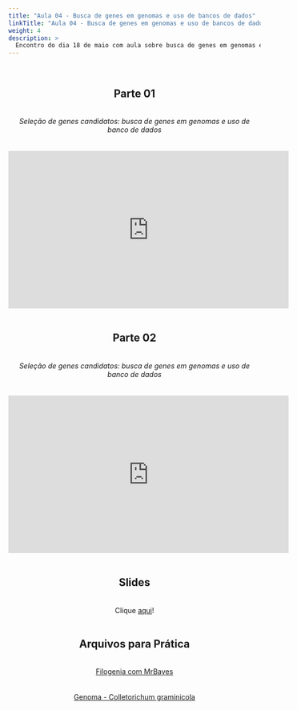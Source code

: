 ```yaml
---
title: "Aula 04 - Busca de genes em genomas e uso de bancos de dados"
linkTitle: "Aula 04 - Busca de genes em genomas e uso de bancos de dados"
weight: 4
description: >
  Encontro do dia 18 de maio com aula sobre busca de genes em genomas e uso de bancos de dados
---
```


<br>
<div align="center">
<h2>Parte 01</h2>
<br>
<i>Seleção de genes candidatos: busca de genes em genomas e uso de banco de dados</i>
<br><br><br>
<iframe width="560" height="315" src="https://www.youtube.com/embed/PjNv8IIpAPY" frameborder="0" allow="accelerometer; autoplay; clipboard-write; encrypted-media; gyroscope; picture-in-picture" allowfullscreen></iframe>
<br><br>

<h2>Parte 02</h2>
<br>
<i>Seleção de genes candidatos: busca de genes em genomas e uso de banco de dados</i>
<br><br><br>
<iframe width="560" height="315" src="https://www.youtube.com/embed/0SbUosADFMw" frameborder="0" allow="accelerometer; autoplay; clipboard-write; encrypted-media; gyroscope; picture-in-picture" allowfullscreen></iframe>
<br><br>

<h2>Slides</h2>
<br>
Clique <a href="https://github.com/desirrepetters/gstreinamentoeconsultoria/raw/master/userguide/content/pt-br/biologia_molecular/2023_01/sincronas/pdf/aula_04.pdf">aqui</a>!
<br><br>

<h2>Arquivos para Prática</h2>
<br>
<a href="https://github.com/desirrepetters/gstreinamentoeconsultoria/raw/master/userguide/content/pt-br/biologia_molecular/2023_01/sincronas/files/aula_04_filogenia_mrbayes.zip">Filogenia com MrBayes</a><br>
<br><br>
<a href="https://github.com/desirrepetters/gstreinamentoeconsultoria/blob/master/userguide/content/pt-br/biologia_molecular/2023_01/sincronas/files/aula_04_genoma_cgraminicola.zip">Genoma - Colletorichum graminicola</a><br>
</div>